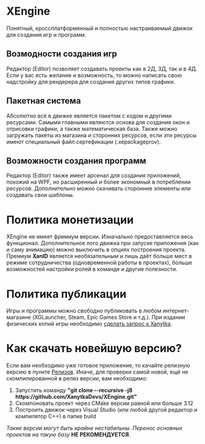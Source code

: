 # XEngine
 Понятный, кроссплатформенный и полностью настраиваемый движок для создания игр и программ.

## Возмодности создания игр
 Редактор (Editor) позволяет создавать проекты как в 2Д, 3Д, так и в 4Д.
 Если у вас есть желание и возможность, то можно написать свою надстройку для рендерера для создания других типов графики.

## Пакетная система
 Абсолютно всё в движке является пакетом с кодом и другими ресурсами. Самыми главными являются основа для создания окон и отрисовки графики, а также математическая база.
 Также можно загружать пакеты из магазина и сторонних ресурсов, если эти ресурсы имеют специальный файл сертефикации (.xepackageprov).

## Возможности создания программ
 Редактор (Editor) также имеет арсенал для создания приложений, похожий на WPF, но расширенный и более экономный в потреблении ресурсов.
 Дополнительно можно скачивать сторонние элементы или создавать свои шаблоны.

# Политика монетизации
 XEngine не имеет фримиум версии. Изначально предоставляется весь функционал. Дополнительное лого движка при запуске приложения (как и саму анимацию) можно выключить в опциях построения проекта.
 Премиум **XanID** является необязательным и лишь даёт больше мест в режиме сотрудничества (одновременной работы в проектах), больше возможностей настройки ролей в команде и другие полезности.

# Политика публикации
 Игры и программы можно свободно публиковать в любом интернет-магазине (XGLauncher, Steam, Epic Games Store и т.д.).
 При издании физических копий игры необходимо [сделать запрос к Xanytka](https://support.xanytka.ru/publisher/phys_copies).

# Как скачать новейшую версию?
 Если вам необходимо уже готовое приложение, то качайте релизную версию в пункте [Релизов](https://github.com/XanytkaDevs/XEngine/releases).
Иначе, для проверки самой новой, ещё не скомпилированной в релиз версии, вам необходимо:
<ol>
<li>Запустить команду <b>"git clone --recursive -j8 https://github.com/XanytkaDevs/XEngine.git"</b></li>
<li>Скомпоновать проект через CMake версии равной или больше 3.12</li>
<li>Построить движок через Visual Studio (или любой другой редактор и компилятор C++) в папке build</li>
</ol>
<i>Такие версии могут быть крайне нестабильны. Перенос основных проектов на такую базу </i><b>НЕ РЕКОМЕНДУЕТСЯ</b>.
